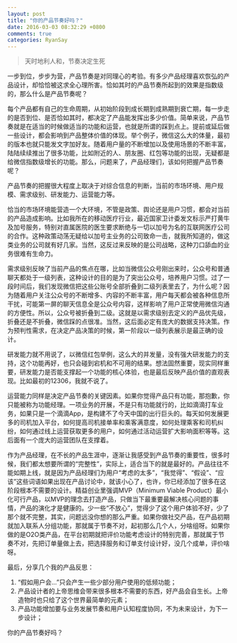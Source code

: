 ```yaml
---
layout: post
title: "你的产品节奏好吗？"
date: 2016-03-03 08:32:29 +0800
comments: true
categories: RyanSay
---
```

> 天时地利人和，节奏决定生死

一步到位，步步为营，产品节奏是对同理心的考验。有多少产品经理喜欢恢弘的产品设计，却恰恰被这求全心理所害。恰如其时的产品节奏所起到的效果是指数级的，那么什么是产品节奏呢？

<!--More-->

每个产品都有自己的生命周期，从初始阶段到成长期到成熟期到衰亡期，每一步走的是否到位、是否恰如其时，都决定了产品能发挥出多少价值。简单来说，产品节奏就是在适当的时候做适当的功能和运营，也就是所谓的踩到点上。提前或延后做一些设计，都会影响到产品整体价值的体现。举个例子，微信这么大的体量，最初的版本也就只能发文字加好友。随着用户量的不断增加以及使用场景的不断丰富，陆陆续续推出了很多功能，比如附近的人、朋友圈、红包等功能的出现，无疑都是给微信指数级增长的功能。那么，问题来了，产品经理们，该如何把握产品节奏呢？

产品节奏的把握很大程度上取决于对综合信息的判断，当前的市场环境、用户规模、需求级别、研发能力、运营能力等。

恰当的市场环境能营造一个大环境，不管是政策、舆论还是用户习惯，都会对当前的产品造成影响。比如我所在的移动医疗行业，最近国家卫计委发文标示严打黄牛及加号服务，特别对直属医院的医生要求断绝与一切以加号为名的互联网医疗公司的合作。这种政策动荡无疑给以加号主业务的公司致命一击，就我所知道的，做这类业务的公司就有好几家。当然，这反过来反映的是公司战略，这种刀口舔血的业务很难有生命力。

需求级别反映了当前产品的焦点在哪，比如当微信公众号刚出来时，公众号和普通聊天都处于一级列表，这种设计的目的是为了突出公众号，培养用户习惯。过了一段时间后，我们发现微信把这些公账号全部折叠到二级列表里去了，为什么呢？因为随着用户关注公众号的不断增多、内容的不断丰富，用户每天都会被各种信息所干扰，可能第一屏的聊天信息全是公众号内容，这样影响了用户正常使用微信沟通的方便性。所以，公众号被折叠到二级。这就是以需求级别去定义的产品优先级，折叠还是不折叠，微信踩的点很准。当然，这后面必定有庞大的数据支持决策。作为预判性需求，在决定产品决策的时候，第一阶段以一级列表展示是最正确的设计。

研发能力就不用说了，以微信红包举例，这么大的并发量，没有强大研发能力的支持，这个功能再好，也只会碰到宕机和不可用的结果。想法固然重要，现实同样重要，研发能力是否能支撑起一个功能的核心体验，也是最后反映产品价值的直观表现。比如最初的12306，我就不说了。

运营能力同样是决定产品节奏的关键因素。如果你觉得产品只有功能，那抱歉，你只能被称为功能经理。一项业务的开展，不是只有功能就行的，比如滴滴打车业务，如果只是一个滴滴App，是构建不了今天中国的出行巨头的。每天如何发展更多的司机加入平台，如何提高司机接单率和乘客满意度，如何处理乘客和司机纠纷，如何通过线上运营获取更多的用户，如何通过活动运营扩大影响面积等等。这后面有一个庞大的运营团队在支撑着。

作为产品经理，在不长的产品生涯中，逐渐让我感受到产品节奏的重要性，很多时候，我们都太想要所谓的“完整性”，实际上，适合当下的就是最好的。产品往往不能如期上线，就是因为产品经理们为用户“考虑的太多”，“我觉得”、“假设”、“应该”这些词语如果出现在产品讨论中，就该小心了，也许，你已经添加了很多在这阶段根本不需要的设计。精益创业里强调MVP（Minimum Viable Product）最小化可行产品，以MVP的理念去打造产品，只做当下最重要最解决核心问题的事情，产品的演化才是健康的。少一些“不放心”，觉得少了这个用户体验不好，少了那个就不完整，其实，问题远没你想的那么严重。如果你做社交产品，在产品初期就加入联系人分组功能，那就属于节奏不对，起初那么几个人，分啥组呀。如果你做的是O2O类产品，在平台初期就把评价功能考虑设计的特别完善，那就属于节奏不对，先把订单量做上去，把选择服务和订单支付设计好，没几个成单，评价啥呀。

最后，分享几个我的产品反思：

1. “假如用户会...”只会产生一些少部分用户使用的低频功能；
2. 产品设计者的上帝思维会带来很多根本不需要的东西，好产品会自生长。上帝造物时也只给了这个世界最简单的元素；
3. 产品功能增加要与业务发展节奏和用户认知程度协同，不为未来设计，为下一步设计；

你的产品节奏好吗？

